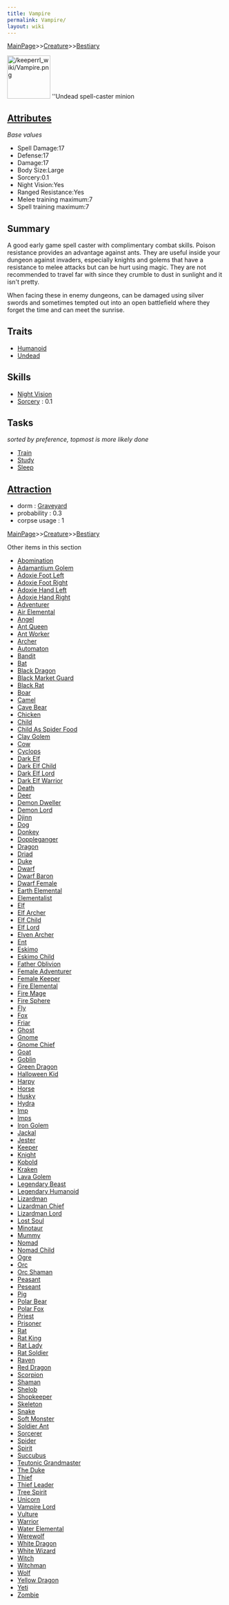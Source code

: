 ```yaml
---
title: Vampire
permalink: Vampire/
layout: wiki
---
```


[MainPage](/keeperrl_wiki/ "wikilink")>>[Creature](/keeperrl_wiki/Creature_Guide "wikilink")>>[Bestiary](/keeperrl_wiki/Bestiary "wikilink")

<img src="/keeperrl_wiki/Vampire.png" title="fig:/keeperrl_wiki/Vampire.png" alt="/keeperrl_wiki/Vampire.png" width="100" />
''Undead spell-caster minion

[Attributes](/keeperrl_wiki/Attributes "wikilink")
-------------------------------------

*Base values*

-   Spell Damage:17
-   Defense:17
-   Damage:17
-   Body Size:Large
-   Sorcery:0.1
-   Night Vision:Yes
-   Ranged Resistance:Yes
-   Melee training maximum:7
-   Spell training maximum:7

Summary
-------

A good early game spell caster with complimentary combat skills. Poison
resistance provides an advantage against ants. They are useful inside
your dungeon against invaders, especially knights and golems that have a
resistance to melee attacks but can be hurt using magic. They are not
recommended to travel far with since they crumble to dust in sunlight
and it isn't pretty.

When facing these in enemy dungeons, can be damaged using silver swords
and sometimes tempted out into an open battlefield where they forget the
time and can meet the sunrise.

Traits
------

-   [Humanoid](/keeperrl_wiki/Humanoid "wikilink")
-   [Undead](/keeperrl_wiki/Undead "wikilink")

Skills
------

-   [Night Vision](/keeperrl_wiki/Night_Vision "wikilink")
-   [Sorcery](/keeperrl_wiki/Sorcery "wikilink") : 0.1

Tasks
-----

*sorted by preference, topmost is more likely done*

-   [Train](/keeperrl_wiki/Training_Room "wikilink")
-   [Study](/keeperrl_wiki/Library "wikilink")
-   [Sleep](/keeperrl_wiki/Graveyard "wikilink")

[Attraction](/keeperrl_wiki/Immigration "wikilink")
-------------------------------------

-   dorm : [Graveyard](/keeperrl_wiki/Graveyard "wikilink")
-   probability : 0.3
-   corpse usage : 1

[MainPage](/keeperrl_wiki/ "wikilink")>>[Creature](/keeperrl_wiki/Creature_Guide "wikilink")>>[Bestiary](/keeperrl_wiki/Bestiary "wikilink")

Other items in this section
-    [Abomination](/keeperrl_wiki/Abomination "wikilink")
-    [Adamantium Golem](/keeperrl_wiki/Adamantium_Golem "wikilink")
-    [Adoxie Foot Left](/keeperrl_wiki/Adoxie_Foot_Left "wikilink")
-    [Adoxie Foot Right](/keeperrl_wiki/Adoxie_Foot_Right "wikilink")
-    [Adoxie Hand Left](/keeperrl_wiki/Adoxie_Hand_Left "wikilink")
-    [Adoxie Hand Right](/keeperrl_wiki/Adoxie_Hand_Right "wikilink")
-    [Adventurer](/keeperrl_wiki/Adventurer "wikilink")
-    [Air Elemental](/keeperrl_wiki/Air_Elemental "wikilink")
-    [Angel](/keeperrl_wiki/Angel "wikilink")
-    [Ant Queen](/keeperrl_wiki/Ant_Queen "wikilink")
-    [Ant Worker](/keeperrl_wiki/Ant_Worker "wikilink")
-    [Archer](/keeperrl_wiki/Archer "wikilink")
-    [Automaton](/keeperrl_wiki/Automaton "wikilink")
-    [Bandit](/keeperrl_wiki/Bandit "wikilink")
-    [Bat](/keeperrl_wiki/Bat "wikilink")
-    [Black Dragon](/keeperrl_wiki/Black_Dragon "wikilink")
-    [Black Market Guard](/keeperrl_wiki/Black_Market_Guard "wikilink")
-    [Black Rat](/keeperrl_wiki/Black_Rat "wikilink")
-    [Boar](/keeperrl_wiki/Boar "wikilink")
-    [Camel](/keeperrl_wiki/Camel "wikilink")
-    [Cave Bear](/keeperrl_wiki/Cave_Bear "wikilink")
-    [Chicken](/keeperrl_wiki/Chicken "wikilink")
-    [Child](/keeperrl_wiki/Child "wikilink")
-    [Child As Spider Food](/keeperrl_wiki/Child_As_Spider_Food "wikilink")
-    [Clay Golem](/keeperrl_wiki/Clay_Golem "wikilink")
-    [Cow](/keeperrl_wiki/Cow "wikilink")
-    [Cyclops](/keeperrl_wiki/Cyclops "wikilink")
-    [Dark Elf](/keeperrl_wiki/Dark_Elf "wikilink")
-    [Dark Elf Child](/keeperrl_wiki/Dark_Elf_Child "wikilink")
-    [Dark Elf Lord](/keeperrl_wiki/Dark_Elf_Lord "wikilink")
-    [Dark Elf Warrior](/keeperrl_wiki/Dark_Elf_Warrior "wikilink")
-    [Death](/keeperrl_wiki/Death "wikilink")
-    [Deer](/keeperrl_wiki/Deer "wikilink")
-    [Demon Dweller](/keeperrl_wiki/Demon_Dweller "wikilink")
-    [Demon Lord](/keeperrl_wiki/Demon_Lord "wikilink")
-    [Djinn](/keeperrl_wiki/Djinn "wikilink")
-    [Dog](/keeperrl_wiki/Dog "wikilink")
-    [Donkey](/keeperrl_wiki/Donkey "wikilink")
-    [Doppleganger](/keeperrl_wiki/Doppleganger "wikilink")
-    [Dragon](/keeperrl_wiki/Dragon "wikilink")
-    [Driad](/keeperrl_wiki/Driad "wikilink")
-    [Duke](/keeperrl_wiki/Duke "wikilink")
-    [Dwarf](/keeperrl_wiki/Dwarf "wikilink")
-    [Dwarf Baron](/keeperrl_wiki/Dwarf_Baron "wikilink")
-    [Dwarf Female](/keeperrl_wiki/Dwarf_Female "wikilink")
-    [Earth Elemental](/keeperrl_wiki/Earth_Elemental "wikilink")
-    [Elementalist](/keeperrl_wiki/Elementalist "wikilink")
-    [Elf](/keeperrl_wiki/Elf "wikilink")
-    [Elf Archer](/keeperrl_wiki/Elf_Archer "wikilink")
-    [Elf Child](/keeperrl_wiki/Elf_Child "wikilink")
-    [Elf Lord](/keeperrl_wiki/Elf_Lord "wikilink")
-    [Elven Archer](/keeperrl_wiki/Elven_Archer "wikilink")
-    [Ent](/keeperrl_wiki/Ent "wikilink")
-    [Eskimo](/keeperrl_wiki/Eskimo "wikilink")
-    [Eskimo Child](/keeperrl_wiki/Eskimo_Child "wikilink")
-    [Father Oblivion](/keeperrl_wiki/Father_Oblivion "wikilink")
-    [Female Adventurer](/keeperrl_wiki/Female_Adventurer "wikilink")
-    [Female Keeper](/keeperrl_wiki/Female_Keeper "wikilink")
-    [Fire Elemental](/keeperrl_wiki/Fire_Elemental "wikilink")
-    [Fire Mage](/keeperrl_wiki/Fire_Mage "wikilink")
-    [Fire Sphere](/keeperrl_wiki/Fire_Sphere "wikilink")
-    [Fly](/keeperrl_wiki/Fly "wikilink")
-    [Fox](/keeperrl_wiki/Fox "wikilink")
-    [Friar](/keeperrl_wiki/Friar "wikilink")
-    [Ghost](/keeperrl_wiki/Ghost "wikilink")
-    [Gnome](/keeperrl_wiki/Gnome "wikilink")
-    [Gnome Chief](/keeperrl_wiki/Gnome_Chief "wikilink")
-    [Goat](/keeperrl_wiki/Goat "wikilink")
-    [Goblin](/keeperrl_wiki/Goblin "wikilink")
-    [Green Dragon](/keeperrl_wiki/Green_Dragon "wikilink")
-    [Halloween Kid](/keeperrl_wiki/Halloween_Kid "wikilink")
-    [Harpy](/keeperrl_wiki/Harpy "wikilink")
-    [Horse](/keeperrl_wiki/Horse "wikilink")
-    [Husky](/keeperrl_wiki/Husky "wikilink")
-    [Hydra](/keeperrl_wiki/Hydra "wikilink")
-    [Imp](/keeperrl_wiki/Imp "wikilink")
-    [Imps](/keeperrl_wiki/Imps "wikilink")
-    [Iron Golem](/keeperrl_wiki/Iron_Golem "wikilink")
-    [Jackal](/keeperrl_wiki/Jackal "wikilink")
-    [Jester](/keeperrl_wiki/Jester "wikilink")
-    [Keeper](/keeperrl_wiki/Keeper "wikilink")
-    [Knight](/keeperrl_wiki/Knight "wikilink")
-    [Kobold](/keeperrl_wiki/Kobold "wikilink")
-    [Kraken](/keeperrl_wiki/Kraken "wikilink")
-    [Lava Golem](/keeperrl_wiki/Lava_Golem "wikilink")
-    [Legendary Beast](/keeperrl_wiki/Legendary_Beast "wikilink")
-    [Legendary Humanoid](/keeperrl_wiki/Legendary_Humanoid "wikilink")
-    [Lizardman](/keeperrl_wiki/Lizardman "wikilink")
-    [Lizardman Chief](/keeperrl_wiki/Lizardman_Chief "wikilink")
-    [Lizardman Lord](/keeperrl_wiki/Lizardman_Lord "wikilink")
-    [Lost Soul](/keeperrl_wiki/Lost_Soul "wikilink")
-    [Minotaur](/keeperrl_wiki/Minotaur "wikilink")
-    [Mummy](/keeperrl_wiki/Mummy "wikilink")
-    [Nomad](/keeperrl_wiki/Nomad "wikilink")
-    [Nomad Child](/keeperrl_wiki/Nomad_Child "wikilink")
-    [Ogre](/keeperrl_wiki/Ogre "wikilink")
-    [Orc](/keeperrl_wiki/Orc "wikilink")
-    [Orc Shaman](/keeperrl_wiki/Orc_Shaman "wikilink")
-    [Peasant](/keeperrl_wiki/Peasant "wikilink")
-    [Peseant](/keeperrl_wiki/Peseant "wikilink")
-    [Pig](/keeperrl_wiki/Pig "wikilink")
-    [Polar Bear](/keeperrl_wiki/Polar_Bear "wikilink")
-    [Polar Fox](/keeperrl_wiki/Polar_Fox "wikilink")
-    [Priest](/keeperrl_wiki/Priest "wikilink")
-    [Prisoner](/keeperrl_wiki/Prisoner "wikilink")
-    [Rat](/keeperrl_wiki/Rat "wikilink")
-    [Rat King](/keeperrl_wiki/Rat_King "wikilink")
-    [Rat Lady](/keeperrl_wiki/Rat_Lady "wikilink")
-    [Rat Soldier](/keeperrl_wiki/Rat_Soldier "wikilink")
-    [Raven](/keeperrl_wiki/Raven "wikilink")
-    [Red Dragon](/keeperrl_wiki/Red_Dragon "wikilink")
-    [Scorpion](/keeperrl_wiki/Scorpion "wikilink")
-    [Shaman](/keeperrl_wiki/Shaman "wikilink")
-    [Shelob](/keeperrl_wiki/Shelob "wikilink")
-    [Shopkeeper](/keeperrl_wiki/Shopkeeper "wikilink")
-    [Skeleton](/keeperrl_wiki/Skeleton "wikilink")
-    [Snake](/keeperrl_wiki/Snake "wikilink")
-    [Soft Monster](/keeperrl_wiki/Soft_Monster "wikilink")
-    [Soldier Ant](/keeperrl_wiki/Soldier_Ant "wikilink")
-    [Sorcerer](/keeperrl_wiki/Sorcerer "wikilink")
-    [Spider](/keeperrl_wiki/Spider "wikilink")
-    [Spirit](/keeperrl_wiki/Spirit "wikilink")
-    [Succubus](/keeperrl_wiki/Succubus "wikilink")
-    [Teutonic Grandmaster](/keeperrl_wiki/Teutonic_Grandmaster "wikilink")
-    [The Duke](/keeperrl_wiki/The_Duke "wikilink")
-    [Thief](/keeperrl_wiki/Thief "wikilink")
-    [Thief Leader](/keeperrl_wiki/Thief_Leader "wikilink")
-    [Tree Spirit](/keeperrl_wiki/Tree_Spirit "wikilink")
-    [Unicorn](/keeperrl_wiki/Unicorn "wikilink")
-    [Vampire Lord](/keeperrl_wiki/Vampire_Lord "wikilink")
-    [Vulture](/keeperrl_wiki/Vulture "wikilink")
-    [Warrior](/keeperrl_wiki/Warrior "wikilink")
-    [Water Elemental](/keeperrl_wiki/Water_Elemental "wikilink")
-    [Werewolf](/keeperrl_wiki/Werewolf "wikilink")
-    [White Dragon](/keeperrl_wiki/White_Dragon "wikilink")
-    [White Wizard](/keeperrl_wiki/White_Wizard "wikilink")
-    [Witch](/keeperrl_wiki/Witch "wikilink")
-    [Witchman](/keeperrl_wiki/Witchman "wikilink")
-    [Wolf](/keeperrl_wiki/Wolf "wikilink")
-    [Yellow Dragon](/keeperrl_wiki/Yellow_Dragon "wikilink")
-    [Yeti](/keeperrl_wiki/Yeti "wikilink")
-    [Zombie](/keeperrl_wiki/Zombie "wikilink")
